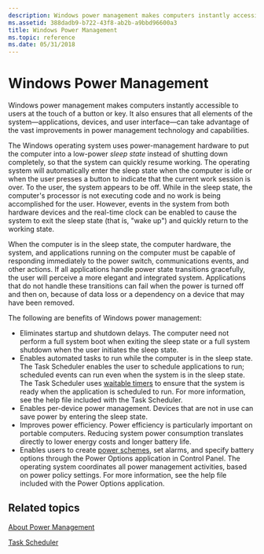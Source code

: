 ```yaml
---
description: Windows power management makes computers instantly accessible to users at the touch of a button or key.
ms.assetid: 388dadb9-b722-43f8-ab2b-a9bbd96600a3
title: Windows Power Management
ms.topic: reference
ms.date: 05/31/2018
---
```


# Windows Power Management

Windows power management makes computers instantly accessible to users at the touch of a button or key. It also ensures that all elements of the system—applications, devices, and user interface—can take advantage of the vast improvements in power management technology and capabilities.

The Windows operating system uses power-management hardware to put the computer into a low-power *sleep state* instead of shutting down completely, so that the system can quickly resume working. The operating system will automatically enter the sleep state when the computer is idle or when the user presses a button to indicate that the current work session is over. To the user, the system appears to be off. While in the sleep state, the computer's processor is not executing code and no work is being accomplished for the user. However, events in the system from both hardware devices and the real-time clock can be enabled to cause the system to exit the sleep state (that is, "wake up") and quickly return to the working state.

When the computer is in the sleep state, the computer hardware, the system, and applications running on the computer must be capable of responding immediately to the power switch, communications events, and other actions. If all applications handle power state transitions gracefully, the user will perceive a more elegant and integrated system. Applications that do not handle these transitions can fail when the power is turned off and then on, because of data loss or a dependency on a device that may have been removed.

The following are benefits of Windows power management:

-   Eliminates startup and shutdown delays. The computer need not perform a full system boot when exiting the sleep state or a full system shutdown when the user initiates the sleep state.
-   Enables automated tasks to run while the computer is in the sleep state. The Task Scheduler enables the user to schedule applications to run; scheduled events can run even when the system is in the sleep state. The Task Scheduler uses [waitable timers](/windows/desktop/Sync/waitable-timer-objects) to ensure that the system is ready when the application is scheduled to run. For more information, see the help file included with the Task Scheduler.
-   Enables per-device power management. Devices that are not in use can save power by entering the sleep state.
-   Improves power efficiency. Power efficiency is particularly important on portable computers. Reducing system power consumption translates directly to lower energy costs and longer battery life.
-   Enables users to create [power schemes](power-schemes.md), set alarms, and specify battery options through the Power Options application in Control Panel. The operating system coordinates all power management activities, based on power policy settings. For more information, see the help file included with the Power Options application.

## Related topics

<dl> <dt>

[About Power Management](about-power-management.md)
</dt> <dt>

[Task Scheduler](/windows/desktop/TaskSchd/task-scheduler-start-page)
</dt> </dl>

 

 
